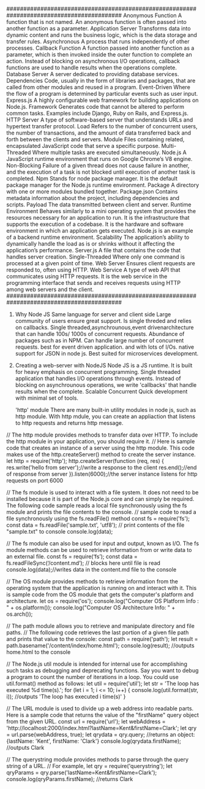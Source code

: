 ##########################################################################################
Anonymous Function
    A function that is not named. An anonymous function is often passed into another function as a parameter.
Application Server
	Transforms data into dynamic content and runs the business logic, which is the data storage and transfer rules.
Asynchronous
	A process that runs independently of other processes.
Callback Function
	A function passed into another function as a parameter, which is then invoked inside the outer function to complete an action. Instead of blocking on asynchronous I/O operations, callback functions are used to handle results when the operations complete.
Database Server
	A server dedicated to providing database services.
Dependencies
	Code, usually in the form of libraries and packages, that are called from other modules and reused in a program.
Event-Driven
	Where the flow of a program is determined by particular events such as user input.
Express.js
	A highly configurable web framework for building applications on Node.js.
Framework
	Generates code that cannot be altered to perform common tasks. Examples include Django, Ruby on Rails, and Express.js.
HTTP Server
	A type of software-based server that understands URLs and hypertext transfer protocol.
Load
	Refers to the number of concurrent users, the number of transactions, and the amount of data transferred back and forth between the clients and servers.
Module
	Files containing related, encapsulated JavaScript code that serve a specific purpose.
Multi-Threaded
	Where multiple tasks are executed simultaneously.
Node.js
	A JavaScript runtime environment that runs on Google Chrome’s V8 engine.
Non-Blocking
	Failure of a given thread does not cause failure in another, and the execution of a task is not blocked until execution of another task is completed.
Npm
	Stands for node package manager. It is the default package manager for the Node.js runtime environment.
Package
	A directory with one or more modules bundled together.
Package.json
	Contains metadata information about the project, including dependencies and scripts.
Payload
	The data transmitted between client and server.
Runtime Environment
	Behaves similarly to a mini operating system that provides the resources necessary for an application to run. It is the infrastructure that supports the execution of a codebase. It is the hardware and software environment in which an application gets executed. Node.js is an example of a backend runtime environment.
Scalability
	The application’s ability to dynamically handle the load as is or shrinks without it affecting the application’s performance.
Server.js
	A file that contains the code that handles server creation.
Single-Threaded
	Where only one command is processed at a given point of time.
Web Server
	Ensures client requests are responded to, often using HTTP.
Web Service
	A type of web API that communicates using HTTP requests. It is the web service in the programming interface that sends and receives requests using HTTP among web servers and the client.
##########################################################################################

1. Why Node JS
    Same language for server and client side
    Large community of users ensure great support.
    Is single threded and relies on callbacks.
    Single threaded,asynchrounous,event drivenarchitecture that can handle 100s/ 1000s of concurrent requests.
    Abundance of packages such as in NPM.
    Can handle large number of concurrent requests.
    best for event driven application. and with lots of I/Os.
    native support for JSON in node js.
    Best suited for microservices development.


3. Creating a web-server with NodeJS
    Node JS is a JS runtime.
    It is built for heavy emphasis on concurrent programming.
    Single threaded application that handles I/O operations through events.
    Instead of blocking on asynchrounous operations, we write 'callbacks' that handle results when the complete.
    Scalable
    Concurrent
    Quick development with minimal set of tools.

    'http' module
    There are many built-in utility modules in node js, such as http module.
    With http mdule, you can create an appliaction that listens to http requests and returns http message.



// The http module provides methods to transfer data over HTTP. To include the http module in your application, you should require it.
// Here is sample code that creates an instance of a server using the http module. This code makes use of the http.createServer() method to create the server instance.
let http = require('http');
http.createServer(function (req, res) {
    res.write('hello from server');//write a response to the client
    res.end();//end of response from server
}).listen(6000);//the server instance listens for http requests on port 6000

// The fs module is used to interact with a file system. It does not need to be installed because it is part of the Node.js core and can simply be required. The following code sample reads a local file synchronously using the fs module and prints the file contents to the console.
// sample code to read a file synchronously using the fs.readFile() method
const fs = require('fs');
const data = fs.readFile('sample.txt', 'utf8');
// print contents of the file "sample.txt" to console
console.log(data);

// The fs module can also be used for input and output, known as I/O. The fs module methods can be used to retrieve information from or write data to an external file.
const fs = require(‘fs’);
const data = fs.readFileSync(‘/content.md’); // blocks here until file is read
console.log(data);//writes data in the content.md file to the console

// The OS module provides methods to retrieve information from the operating system that the application is running on and interact with it. This is sample code from the OS module that gets the computer's platform and architecture.
let os = require('os');
console.log("Computer OS Platform Info : " + os.platform());
console.log("Computer OS Architecture Info: " + os.arch());

// The path module allows you to retrieve and manipulate directory and file paths.
// The following code retrieves the last portion of a given file path and prints that value to the console:
const path = require('path');
let result = path.basename('/content/index/home.html');
console.log(result); //outputs home.html to the console

// The Node.js util module is intended for internal use for accomplishing such tasks as debugging and deprecating functions. Say you want to debug a program to count the number of iterations in a loop. You could use util.format() method as follows:
let util = require('util');
let str = 'The loop has executed %d time(s).';
for (let i = 1; i <= 10; i++) {
    console.log(util.format(str, i)); //outputs 'The loop has executed i time(s)'
}

// The URL module is used to divide up a web address into readable parts. Here is a sample code that returns the value of the "firstName" query object from the given URL.
const url = require('url');
let webAddress = 'http://localhost:2000/index.html?lastName=Kent&firstName=Clark';
let qry = url.parse(webAddress, true);
let qrydata = qry.query; //returns an object: {lastName: 'Kent', firstName: 'Clark'}
console.log(qrydata.firstName); //outputs Clark

// The querystring module provides methods to parse through the query string of a URL.
// For example,
let qry = require('querystring');
let qryParams = qry.parse('lastName=Kent&firstName=Clark');
console.log(qryParams.firstName); //returns Clark
